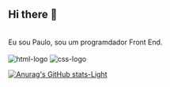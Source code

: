 ## Hi there 👋
<br>
Eu sou Paulo, sou um programdador Front End.
<br>
<br>
<img src="https://img.shields.io/badge/HTML5-E34F26?style=for-the-badge&logo=html5&logoColor=white" alt="html-logo">
<img src="https://img.shields.io/badge/CSS3-1572B6?style=for-the-badge&logo=css3&logoColor=white" alt="css-logo">
<br>

[![Anurag's GitHub stats-Light](https://github-readme-stats.vercel.app/api?username=Paulodetarcio&show_icons=true&theme=default#gh-light-mode-only)](https://github.com/anuraghazra/github-readme-stats#gh-light-mode-only)
